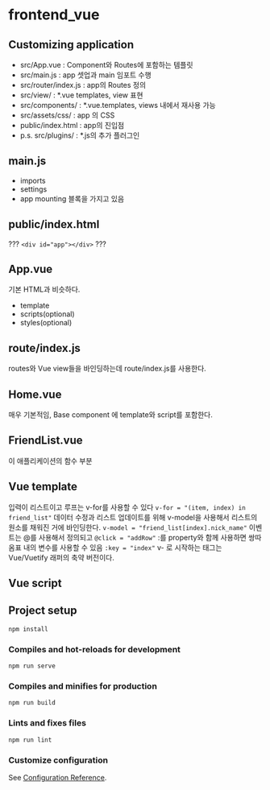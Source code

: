# frontend_vue
## Customizing application
- src/App.vue : Component와 Routes에 포함하는 템플릿
- src/main.js : app 셋업과 main 임포트 수행
- src/router/index.js : app의 Routes 정의
- src/view/ : *.vue templates, view 표현
- src/components/ : *.vue.templates, views 내에서 재사용 가능
- src/assets/css/ : app 의 CSS
- public/index.html : app의 진입점
- p.s. src/plugins/ : *.js의 추가 플러그인

## main.js
- imports
- settings
- app mounting
블록을 가지고 있음
## public/index.html
???
`<div id="app"></div>`
???
## App.vue
기본 HTML과 비슷하다.
- template
- scripts(optional)
- styles(optional)
## route/index.js
routes와 Vue view들을 바인딩하는데 route/index.js를 사용한다.
## Home.vue
매우 기본적임, Base component 에 template와 script를 포함한다.
## FriendList.vue
이 애플리케이션의 함수 부분
## Vue template
입력이 리스트이고 루프는 v-for를 사용할 수 있다
``` v-for = "(item, index) in friend_list" ```
데이터 수정과 리스트 업데이트를 위해 v-model을 사용해서 리스트의 원소를 채워진 거에 바인딩한다.
``` v-model = "friend_list[index].nick_name" ```
이벤트는 @를 사용해서 정의되고 
``` @click = "addRow" ```
:를 property와 함께 사용하면 쌍따옴표 내의 변수를 사용할 수 있음
``` :key = "index" ```
v- 로 시작하는 태그는 Vue/Vuetify 래퍼의 축약 버전이다.

## Vue script


## Project setup
```
npm install
```

### Compiles and hot-reloads for development
```
npm run serve
```

### Compiles and minifies for production
```
npm run build
```

### Lints and fixes files
```
npm run lint
```

### Customize configuration
See [Configuration Reference](https://cli.vuejs.org/config/).
